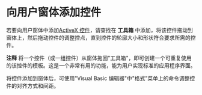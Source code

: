 
# 向用户窗体添加控件

若要向用户窗体中添加[ActiveX 控件](http://msdn.microsoft.com/library/befa20c2-c4e7-1a53-7740-248885691710%28Office.15%29.aspx)，请查找在 **工具箱** 中添加，将该控件拖动到窗体上，然后拖动控件的调整控点，直到控件的轮廓大小和形状符合要求所需的控件。


 **注释**  将一个控件（或一组控件）从窗体拖回"工具箱"，即可创建一个可重复使用的该控件的模板。这是一个非常有用的功能，能为用户实现标准的应用程序界面。


将控件添加到窗体后，可使用"Visual Basic 编辑器"中"格式"菜单上的命令调整控件的对齐方式和间距。

